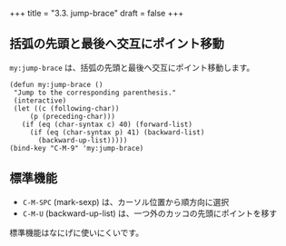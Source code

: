 +++
title = "3.3. jump-brace"
draft = false
+++
## 括弧の先頭と最後へ交互にポイント移動

`my:jump-brace` は、括弧の先頭と最後へ交互にポイント移動します。

```elisp
(defun my:jump-brace ()
 "Jump to the corresponding parenthesis."
 (interactive)
 (let ((c (following-char))
	 (p (preceding-char)))
   (if (eq (char-syntax c) 40) (forward-list)
	 (if (eq (char-syntax p) 41) (backward-list)
       (backward-up-list)))))
(bind-key "C-M-9" 'my:jump-brace)
```

## 標準機能

* `C-M-SPC` (mark-sexp) は、カーソル位置から順方向に選択
* `C-M-U` (backward-up-list) は、一つ外のカッコの先頭にポイントを移す

標準機能はなにげに使いにくいです。
